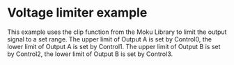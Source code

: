 # Voltage limiter example

This example uses the clip function from the Moku Library to limit the output signal to a set range. The upper limit of Output A is set by Control0, the lower limit of Output A is set by Control1.  The upper limit of Output B is set by Control2, the lower limit of Output B is set by Control3.  